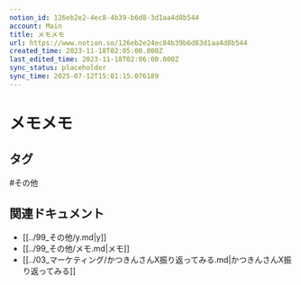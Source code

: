 ```yaml
---
notion_id: 126eb2e2-4ec8-4b39-b6d8-3d1aa4d8b544
account: Main
title: メモメモ
url: https://www.notion.so/126eb2e24ec84b39b6d83d1aa4d8b544
created_time: 2023-11-18T02:05:00.000Z
last_edited_time: 2023-11-18T02:06:00.000Z
sync_status: placeholder
sync_time: 2025-07-12T15:01:15.076189
---
```

# メモメモ


## タグ

#その他 

## 関連ドキュメント

- [[../99_その他/y.md|y]]
- [[../99_その他/メモ.md|メモ]]
- [[../03_マーケティング/かつきんさんX振り返ってみる.md|かつきんさんX振り返ってみる]]
